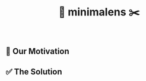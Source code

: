 <div align="center">
	<h1 align="center">🌿 minimalens ✂️</h1>
</div>
<br/>

## 💪 Our Motivation

## ✅ The Solution
